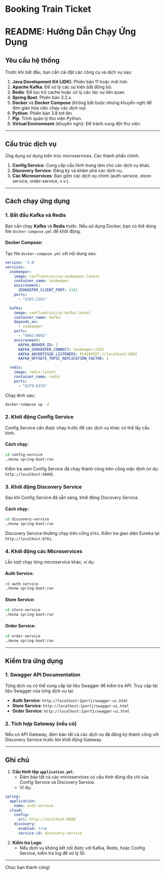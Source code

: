 # Booking Train Ticket


# README: Hướng Dẫn Chạy Ứng Dụng

## Yêu cầu hệ thống
Trước khi bắt đầu, bạn cần cài đặt các công cụ và dịch vụ sau:

1. **Java Development Kit (JDK)**: Phiên bản 11 hoặc mới hơn.
2. **Apache Kafka**: Để xử lý các sự kiện bất đồng bộ.
3. **Redis**: Để lưu trữ cache hoặc xử lý các tác vụ liên quan.
4. **Spring Boot**: Phiên bản 3.2.x.
5. **Docker** và **Docker Compose** (không bắt buộc nhưng khuyến nghị để đơn giản hóa việc chạy các dịch vụ).
6. **Python**: Phiên bản 3.8 trở lên.
7. **Pip**: Trình quản lý thư viện Python.
8. **Virtual Environment** (khuyến nghị): Để tránh xung đột thư viện.
---

## Cấu trúc dịch vụ
Ứng dụng sử dụng kiến trúc microservices. Các thành phần chính:

1. **Config Service**: Cung cấp cấu hình trung tâm cho các dịch vụ khác.
2. **Discovery Service**: Đăng ký và khám phá các dịch vụ.
3. **Các Microservices**: Bao gồm các dịch vụ chính (auth-service, store-service, order-service, v.v.).

---

## Cách chạy ứng dụng

### 1. Bắt đầu Kafka và Redis
Bạn cần chạy **Kafka** và **Redis** trước. Nếu sử dụng Docker, bạn có thể dùng file `docker-compose.yml` để khởi động.

#### Docker Compose:
Tạo file `docker-compose.yml` với nội dung sau:

```yaml
version: '3.8'
services:
  zookeeper:
    image: confluentinc/cp-zookeeper:latest
    container_name: zookeeper
    environment:
      ZOOKEEPER_CLIENT_PORT: 2181
    ports:
      - "2181:2181"

  kafka:
    image: confluentinc/cp-kafka:latest
    container_name: kafka
    depends_on:
      - zookeeper
    ports:
      - "9092:9092"
    environment:
      KAFKA_BROKER_ID: 1
      KAFKA_ZOOKEEPER_CONNECT: zookeeper:2181
      KAFKA_ADVERTISED_LISTENERS: PLAINTEXT://localhost:9092
      KAFKA_OFFSETS_TOPIC_REPLICATION_FACTOR: 1

  redis:
    image: redis:latest
    container_name: redis
    ports:
      - "6379:6379"
```

Chạy lệnh sau:

```bash
docker-compose up -d
```

### 2. Khởi động Config Service
Config Service cần được chạy trước để các dịch vụ khác có thể lấy cấu hình.

#### Cách chạy:

```bash
cd config-service
./mvnw spring-boot:run
```

Kiểm tra xem Config Service đã chạy thành công trên cổng mặc định (ví dụ: `http://localhost:8888`).

### 3. Khởi động Discovery Service
Sau khi Config Service đã sẵn sàng, khởi động Discovery Service.

#### Cách chạy:

```bash
cd discovery-service
./mvnw spring-boot:run
```

Discovery Service thường chạy trên cổng `8761`. Kiểm tra giao diện Eureka tại `http://localhost:8761`.

### 4. Khởi động các Microservices
Lần lượt chạy từng microservice khác, ví dụ:

#### Auth Service:

```bash
cd auth-service
./mvnw spring-boot:run
```

#### Store Service:

```bash
cd store-service
./mvnw spring-boot:run
```

#### Order Service:

```bash
cd order-service
./mvnw spring-boot:run
```

---

## Kiểm tra ứng dụng

### 1. Swagger API Documentation
Từng dịch vụ có thể cung cấp tài liệu Swagger để kiểm tra API. Truy cập tài liệu Swagger của từng dịch vụ tại:

- **Auth Service**: `http://localhost:{port}/swagger-ui.html`
- **Store Service**: `http://localhost:{port}/swagger-ui.html`
- **Order Service**: `http://localhost:{port}/swagger-ui.html`

### 2. Tích hợp Gateway (nếu có)
Nếu có API Gateway, đảm bảo tất cả các dịch vụ đã đăng ký thành công với Discovery Service trước khi khởi động Gateway.

---

## Ghi chú

1. **Cấu hình tệp `application.yml`**:
   - Đảm bảo tất cả các microservices có cấu hình đúng địa chỉ của Config Service và Discovery Service.
   - Ví dụ:

```yaml
spring:
  application:
    name: auth-service
  cloud:
    config:
      uri: http://localhost:8888
    discovery:
      enabled: true
      service-id: discovery-service
```

2. **Kiểm tra Logs**:
   - Nếu dịch vụ không kết nối được với Kafka, Redis, hoặc Config Service, kiểm tra log để xử lý lỗi.

---

Chúc bạn thành công!


